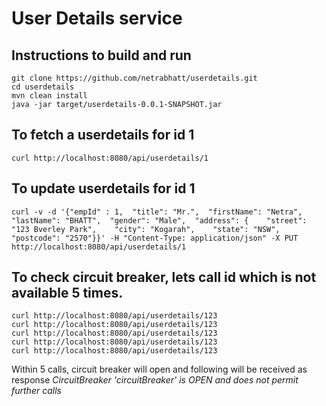 # User Details service

## Instructions to build and run
  ```
  git clone https://github.com/netrabhatt/userdetails.git
  cd userdetails
  mvn clean install
  java -jar target/userdetails-0.0.1-SNAPSHOT.jar
  ```

## To fetch a userdetails for id 1
  `curl http://localhost:8080/api/userdetails/1`

## To update userdetails for id 1
```
curl -v -d '{"empId" : 1,  "title": "Mr.",  "firstName": "Netra",  "lastName": "BHATT",  "gender": "Male",  "address": {    "street": "123 Bverley Park",    "city": "Kogarah",    "state": "NSW",    "postcode": "2570"}}' -H "Content-Type: application/json" -X PUT http://localhost:8080/api/userdetails/1
```

## To check circuit breaker, lets call id which is not available 5 times.
  ```
  curl http://localhost:8080/api/userdetails/123
  curl http://localhost:8080/api/userdetails/123
  curl http://localhost:8080/api/userdetails/123
  curl http://localhost:8080/api/userdetails/123
  curl http://localhost:8080/api/userdetails/123
  ```
Within 5 calls, circuit breaker will open and following will be received as response
*CircuitBreaker 'circuitBreaker' is OPEN and does not permit further calls*
